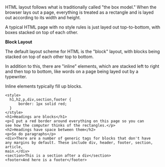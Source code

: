 HTML layout follows what is traditionally called "the box model." When the browser lays out a page, everything is treated as a rectangle and is layed out according to its width and height.

A typical HTML page with no style rules is just layed out top-to-bottom, with boxes stacked on top of each other.

**Block Layout**

The default layout scheme for HTML is the "block" layout, with blocks
being stacked on top of each other top to bottom.

In addition to this, there are "inline" elements, which are stacked left to right and then top to bottom, like words on a page being layed out by a typewriter.

Inline elements typically fill up blocks.

```html.run
<style>
  h1,h2,p,div,section,footer {
      border: 1px solid red;
  }
</style>
<h1>Headings are blocks</h1>
<p>I put a red border around everything on this page so you can
see how the computer thinks of the rectangles.</p>
<h2>Headings have space between them</h2>
<p>So do paragraphs</p>
<div>There are a number of generic tags for blocks that don't have
any margins by default. These include div, header, footer, section, article,
main.</div>
<section>This is a section after a div</section>
<footer>And here is a footer</footer>
```

